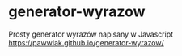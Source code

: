 # generator-wyrazow
Prosty generator wyrazów napisany w Javascript
https://pawwlak.github.io/generator-wyrazow/
